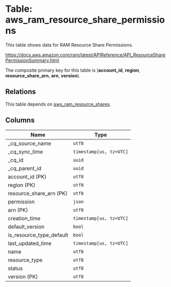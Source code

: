 # Table: aws_ram_resource_share_permissions

This table shows data for RAM Resource Share Permissions.

https://docs.aws.amazon.com/ram/latest/APIReference/API_ResourceSharePermissionSummary.html

The composite primary key for this table is (**account_id**, **region**, **resource_share_arn**, **arn**, **version**).

## Relations

This table depends on [aws_ram_resource_shares](aws_ram_resource_shares).

## Columns

| Name          | Type          |
| ------------- | ------------- |
|_cq_source_name|`utf8`|
|_cq_sync_time|`timestamp[us, tz=UTC]`|
|_cq_id|`uuid`|
|_cq_parent_id|`uuid`|
|account_id (PK)|`utf8`|
|region (PK)|`utf8`|
|resource_share_arn (PK)|`utf8`|
|permission|`json`|
|arn (PK)|`utf8`|
|creation_time|`timestamp[us, tz=UTC]`|
|default_version|`bool`|
|is_resource_type_default|`bool`|
|last_updated_time|`timestamp[us, tz=UTC]`|
|name|`utf8`|
|resource_type|`utf8`|
|status|`utf8`|
|version (PK)|`utf8`|